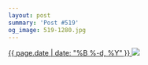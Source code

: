 ```yaml
---
layout: post
summary: 'Post #519'
og_image: 519-1280.jpg
---
```


<p>
 <time>
  <a href="/519">
   {{ page.date | date: "%B %-d, %Y" }}
  </a>
 </time>
 <a href="/519">
  <img sizes="(min-width: 700px) 50vw, calc(100vw - 2rem)" src="{{ site.assets_url }}/519-640.jpg" srcset="{{ site.assets_url }}/519-320.jpg 320w, {{ site.assets_url }}/519-640.jpg 640w, {{ site.assets_url }}/519-960.jpg 960w, {{ site.assets_url }}/519-1280.jpg 1280w"/>
 </a>
</p>
